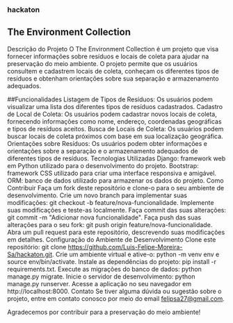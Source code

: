 ### hackaton

## The Environment Collection
Descrição do Projeto
O The Environment Collection é um projeto que visa fornecer informações sobre resíduos e locais de coleta para ajudar na preservação do meio ambiente. O projeto permite que os usuários consultem e cadastrem locais de coleta, conheçam os diferentes tipos de resíduos e obtenham orientações sobre sua separação e armazenamento adequados.

##Funcionalidades
Listagem de Tipos de Resíduos: Os usuários podem visualizar uma lista dos diferentes tipos de resíduos cadastrados.
Cadastro de Local de Coleta: Os usuários podem cadastrar novos locais de coleta, fornecendo informações como nome, endereço, coordenadas geográficas e tipos de resíduos aceitos.
Busca de Locais de Coleta: Os usuários podem buscar locais de coleta próximos com base em sua localização geográfica.
Orientações sobre Resíduos: Os usuários podem obter informações e orientações sobre a separação e o armazenamento adequados de diferentes tipos de resíduos.
Tecnologias Utilizadas
Django: framework web em Python utilizado para o desenvolvimento do projeto.
Bootstrap: framework CSS utilizado para criar uma interface responsiva e amigável.
ORM: banco de dados utilizado para armazenar os dados do projeto.
Como Contribuir
Faça um fork deste repositório e clone-o para o seu ambiente de desenvolvimento.
Crie um novo branch para implementar suas modificações: git checkout -b feature/nova-funcionalidade.
Implemente suas modificações e teste-as localmente.
Faça commit das suas alterações: git commit -m "Adicionar nova funcionalidade".
Faça push das suas alterações para o seu fork: git push origin feature/nova-funcionalidade.
Abra um pull request para este repositório, descrevendo suas modificações em detalhes.
Configuração do Ambiente de Desenvolvimento
Clone este repositório: git clone https://github.com/Luis-Felipe-Moreira-Sa/hackaton.git.
Crie um ambiente virtual e ative-o: python -m venv env e source env/bin/activate.
Instale as dependências do projeto: pip install -r requirements.txt.
Execute as migrações do banco de dados: python manage.py migrate.
Inicie o servidor de desenvolvimento: python manage.py runserver.
Acesse a aplicação no seu navegador em http://localhost:8000.
Contato
Se tiver alguma dúvida ou sugestão sobre o projeto, entre em contato conosco por meio do email felipsa27@gmail.com.

Agradecemos por contribuir para a preservação do meio ambiente!

